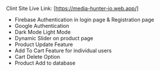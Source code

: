 Clint Site Live Link: [https://media-hunter-io.web.app/]

- Firebase Authentication in login page & Registration page
- Google Authentication
- Dark Mode Light Mode 
- Dynamic Slider on product page
- Product Update Feature
- Add To Cart Feature for individual users
- Cart Delete Option
- Product Add to database
